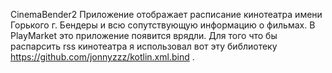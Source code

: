 CinemaBender2
Приложение отображает расписание кинотеатра имени Горького г. Бендеры и всю сопутствующую информацию о фильмах.
В PlayMarket это приложение появится врядли. 
Для того что бы распарсить rss кинотеатра я использовал вот эту библиотеку https://github.com/jonnyzzz/kotlin.xml.bind  .
